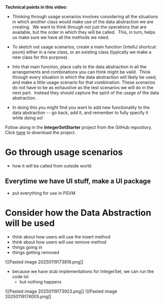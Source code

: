 **Technical points in this video:**

- Thinking through usage scenarios involves considering all the situations in which another class would make use of the data abstraction we are creating.  We want to think through not just the operations that are available, but the order in which they will be called.  This, in turn, helps us make sure we have all the methods we need.

- To sketch out usage scenarios, create a main function (IntelliJ shortcut: psvm) either in a new class, or an existing class (typically we make a new class for this purpose).
- Into that main function, place calls to the data abstraction in all the arrangements and combinations you can think might be valid.  Think through every situation in which the data abstraction will likely be used, and make a little usage scenario for that combination. These scenarios do not have to be as exhaustive as the test scenarios we will do in the next part.  Instead they should capture the spirit of the usage of the data abstraction.
- In doing this you might find you want to add new functionality to the data abstraction -- go back, add it, and remember to fully specify it while doing so!

Follow along in the **IntegerSetStarter** project from the GitHub repository. Click [here](https://github.students.cs.ubc.ca/CPSC210/DataAbstractionLectureStarters) to download the project.

# Go through usage scenarios
- how it will be called from outside world

## Everytime we have UI stuff, make a UI package
- put everything for use in PSVM

# Consider how the Data Abstraction will be used
- think about how users will use the insert method
- think about how users will use remove method
- things going in
- things getting removed

![[Pasted image 20250119173819.png]]
- because we have stub implementations for IntegerSet, we can run the code lol
	- but nothing happens

![[Pasted image 20250119173923.png]]
![[Pasted image 20250119174005.png]]


